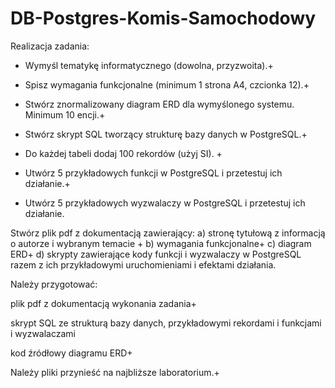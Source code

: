# DB-Postgres-Komis-Samochodowy

Realizacja zadania:
- Wymyśl tematykę informatycznego (dowolna, przyzwoita).+

 - Spisz wymagania funkcjonalne (minimum 1 strona A4, czcionka 12).+

- Stwórz znormalizowany diagram ERD dla wymyślonego systemu. Minimum 10 encji.+

- Stwórz skrypt SQL tworzący strukturę bazy danych w PostgreSQL.+

- Do każdej tabeli dodaj 100 rekordów (użyj SI). +

- Utwórz 5 przykładowych funkcji w PostgreSQL i przetestuj ich działanie.+

- Utwórz 5 przykładowych wyzwalaczy w PostgreSQL i przetestuj ich działanie.

Stwórz plik pdf z dokumentacją zawierający:
a) stronę tytułową z informacją o autorze i wybranym temacie +
b) wymagania funkcjonalne+
c) diagram ERD+
d) skrypty zawierające kody funkcji i wyzwalaczy w PostgreSQL razem z ich przykładowymi uruchomieniami i efektami działania.

Należy przygotować:

plik pdf z dokumentacją wykonania zadania+

skrypt SQL ze strukturą bazy danych, przykładowymi rekordami i funkcjami i wyzwalaczami

kod źródłowy diagramu ERD+

Należy pliki przynieść na najbliższe laboratorium.+